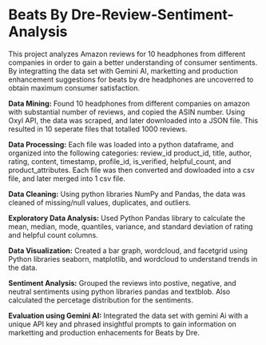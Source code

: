 # Beats By Dre-Review-Sentiment-Analysis
This project analyzes Amazon reviews for 10 headphones from different companies in order to gain a better understanding of consumer sentiments.  By integratting the data set with Gemini AI, marketting and production enhancement suggestions for beats by dre headphones are uncoverred to obtain maximum consumer satisfaction.  

**Data Mining:** Found 10 headphones from different companies on amazon with substantial number of reviews, and copied the ASIN number.  Using Oxyl API, the data was scraped, and later downloaded into a JSON file.  This resulted in 10 seperate files that totalled 1000 reviews.

**Data Processing:** Each file was loaded into a python dataframe, and organized into the following categories: review_id	product_id, title,	author, rating, content, timestamp, profile_id, is_verified, helpful_count, and product_attributes.  Each file was then converted and dowloaded into a csv file, and later merged into 1 csv file.  

**Data Cleaning:** Using python libraries NumPy and Pandas, the data was cleaned of missing/null values, duplicates, and outliers.

**Exploratory Data Analysis:** Used Python Pandas library to calculate the mean, median, mode, quantiles, variance, and standard deviation of rating and helpful count columns.

**Data Visualization:** Created a bar graph, wordcloud, and facetgrid using Python libraries seaborn, matplotlib, and wordcloud to understand trends in the data.  

**Sentiment Analysis:** Grouped the reviews into postive, negative, and neutral sentiments using python libraries pandas and textblob.  Also calculated the percetage distribution for the sentiments.

**Evaluation using Gemini AI:** Integrated the data set with gemini Ai with a unique API key and phrased insightful prompts to gain information on marketting and production enhacements for Beats by Dre.


